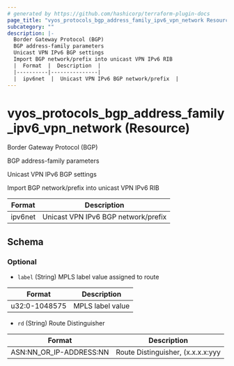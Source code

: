 ```yaml
---
# generated by https://github.com/hashicorp/terraform-plugin-docs
page_title: "vyos_protocols_bgp_address_family_ipv6_vpn_network Resource - vyos"
subcategory: ""
description: |-
  Border Gateway Protocol (BGP)
  BGP address-family parameters
  Unicast VPN IPv6 BGP settings
  Import BGP network/prefix into unicast VPN IPv6 RIB
  |  Format  |  Description  |
  |----------|---------------|
  |  ipv6net  |  Unicast VPN IPv6 BGP network/prefix  |
---
```


# vyos_protocols_bgp_address_family_ipv6_vpn_network (Resource)

Border Gateway Protocol (BGP)

BGP address-family parameters

Unicast VPN IPv6 BGP settings

Import BGP network/prefix into unicast VPN IPv6 RIB

|  Format  |  Description  |
|----------|---------------|
|  ipv6net  |  Unicast VPN IPv6 BGP network/prefix  |



<!-- schema generated by tfplugindocs -->
## Schema

### Optional

- `label` (String) MPLS label value assigned to route

|  Format  |  Description  |
|----------|---------------|
|  u32:0-1048575  |  MPLS label value  |
- `rd` (String) Route Distinguisher

|  Format  |  Description  |
|----------|---------------|
|  ASN:NN_OR_IP-ADDRESS:NN  |  Route Distinguisher, (x.x.x.x:yyy|xxxx:yyyy)  |
